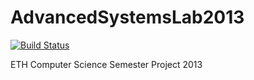 AdvancedSystemsLab2013
======================

[![Build Status](https://travis-ci.org/ganzm/AdvancedSystemsLab2013.png?branch=removed_execute_script_hack_no_forward_slash)](https://travis-ci.org/ganzm/AdvancedSystemsLab2013)

ETH Computer Science Semester Project 2013

